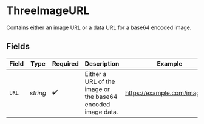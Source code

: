 # ThreeImageURL

Contains either an image URL or a data URL for a base64 encoded image.


## Fields

| Field                                                       | Type                                                        | Required                                                    | Description                                                 | Example                                                     |
| ----------------------------------------------------------- | ----------------------------------------------------------- | ----------------------------------------------------------- | ----------------------------------------------------------- | ----------------------------------------------------------- |
| `URL`                                                       | *string*                                                    | :heavy_check_mark:                                          | Either a URL of the image or the base64 encoded image data. | https://example.com/image.jpg                               |